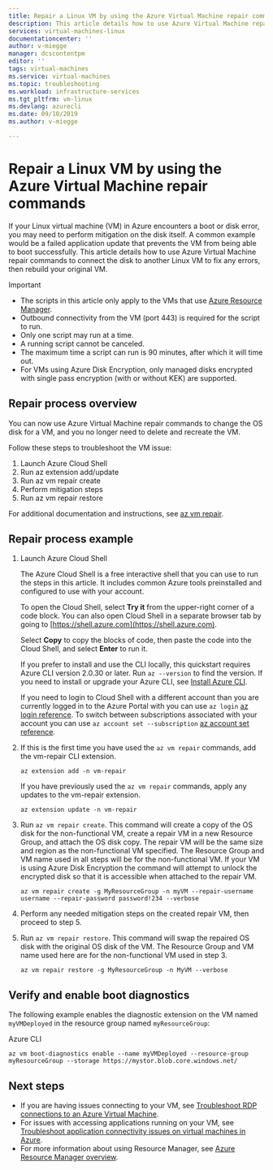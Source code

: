 ```yaml
---
title: Repair a Linux VM by using the Azure Virtual Machine repair commands | Microsoft Docs
description: This article details how to use Azure Virtual Machine repair commands to connect the disk to another Linux VM to fix any errors, then rebuild your original VM.
services: virtual-machines-linux
documentationcenter: ''
author: v-miegge
manager: dcscontentpm
editor: ''
tags: virtual-machines
ms.service: virtual-machines
ms.topic: troubleshooting
ms.workload: infrastructure-services
ms.tgt_pltfrm: vm-linux
ms.devlang: azurecli
ms.date: 09/10/2019
ms.author: v-miegge

---
```


# Repair a Linux VM by using the Azure Virtual Machine repair commands

If your Linux virtual machine (VM) in Azure encounters a boot or disk error, you may need to perform mitigation on the disk itself. A common example would be a failed application update that prevents the VM from being able to boot successfully. This article details how to use Azure Virtual Machine repair commands to connect the disk to another Linux VM to fix any errors, then rebuild your original VM.

> [!IMPORTANT]
> * The scripts in this article only apply to the VMs that use [Azure Resource Manager](https://docs.microsoft.com/azure/azure-resource-manager/resource-group-overview).
> * Outbound connectivity from the VM (port 443) is required for the script to run.
> * Only one script may run at a time.
> * A running script cannot be canceled.
> * The maximum time a script can run is 90 minutes, after which it will time out.
> * For VMs using Azure Disk Encryption, only managed disks encrypted with single pass encryption (with or without KEK) are supported.

## Repair process overview

You can now use Azure Virtual Machine repair commands to change the OS disk for a VM, and you no longer need to delete and recreate the VM.

Follow these steps to troubleshoot the VM issue:

1. Launch Azure Cloud Shell
2. Run az extension add/update
3. Run az vm repair create
4. Perform mitigation steps
5. Run az vm repair restore

For additional documentation and instructions, see [az vm repair](https://docs.microsoft.com/cli/azure/ext/vm-repair/vm/repair).

## Repair process example

1. Launch Azure Cloud Shell

   The Azure Cloud Shell is a free interactive shell that you can use to run the steps in this article. It includes common Azure tools preinstalled and configured to use with your account.

   To open the Cloud Shell, select **Try it** from the upper-right corner of a code block. You can also open Cloud Shell in a separate browser tab by going to [https://shell.azure.com](https://shell.azure.com).

   Select **Copy** to copy the blocks of code, then paste the code into the Cloud Shell, and select **Enter** to run it.

   If you prefer to install and use the CLI locally, this quickstart requires Azure CLI version 2.0.30 or later. Run ``az --version`` to find the version. If you need to install or upgrade your Azure CLI, see [Install Azure CLI](https://docs.microsoft.com/cli/azure/install-azure-cli).
   
   If you need to login to Cloud Shell with a different account than you are currently logged in to the Azure Portal with you can use ``az login`` [az login reference](https://docs.microsoft.com/cli/azure/reference-index?view=azure-cli-latest#az-login).  To switch between subscriptions associated with your account you can use ``az account set --subscription`` [az account set reference](https://docs.microsoft.com/cli/azure/account?view=azure-cli-latest#az-account-set).

2. If this is the first time you have used the `az vm repair` commands, add the vm-repair CLI extension.

   ```azurecli-interactive
   az extension add -n vm-repair
   ```

   If you have previously used the `az vm repair` commands, apply any updates to the vm-repair extension.

   ```azurecli-interactive
   az extension update -n vm-repair
   ```

3. Run `az vm repair create`. This command will create a copy of the OS disk for the non-functional VM, create a repair VM in a new Resource Group, and attach the OS disk copy.  The repair VM will be the same size and region as the non-functional VM specified. The Resource Group and VM name used in all steps will be for the non-functional VM. If your VM is using Azure Disk Encryption the command will attempt to unlock the encrypted disk so that it is accessible when attached to the repair VM.

   ```azurecli-interactive
   az vm repair create -g MyResourceGroup -n myVM --repair-username username --repair-password password!234 --verbose
   ```

4. Perform any needed mitigation steps on the created repair VM, then proceed to step 5.

5. Run `az vm repair restore`. This command will swap the repaired OS disk with the original OS disk of the VM. The Resource Group and VM name used here are for the non-functional VM used in step 3.

   ```azurecli-interactive
   az vm repair restore -g MyResourceGroup -n MyVM --verbose
   ```

## Verify and enable boot diagnostics

The following example enables the diagnostic extension on the VM named ``myVMDeployed`` in the resource group named ``myResourceGroup``:

Azure CLI

```azurecli-interactive
az vm boot-diagnostics enable --name myVMDeployed --resource-group myResourceGroup --storage https://mystor.blob.core.windows.net/
```

## Next steps

* If you are having issues connecting to your VM, see [Troubleshoot RDP connections to an Azure Virtual Machine](https://docs.microsoft.com/azure/virtual-machines/troubleshooting/troubleshoot-rdp-connection).
* For issues with accessing applications running on your VM, see [Troubleshoot application connectivity issues on virtual machines in Azure](https://docs.microsoft.com/azure/virtual-machines/troubleshooting/troubleshoot-app-connection).
* For more information about using Resource Manager, see [Azure Resource Manager overview](https://docs.microsoft.com/azure/azure-resource-manager/resource-group-overview).
